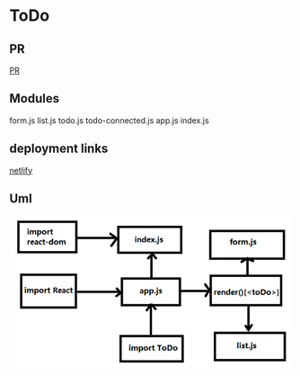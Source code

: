 # ToDo

## PR 
[PR](https://github.com/AhmedAbuSamaan-401-advanced-javascript/todo/pull/6)

## Modules
form.js
list.js
todo.js
todo-connected.js
app.js
index.js

## deployment links
[netlify](https://elastic-noyce-bc074b.netlify.app)

## Uml
![UML](/assest/uml31.png)
